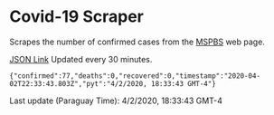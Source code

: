 # Covid-19 Scraper

Scrapes the number of confirmed cases from the [MSPBS](https://www.mspbs.gov.py/covid-19.php) web page.

[JSON Link](https://jmayalag.github.io/covid19-scrape/cases.json)
Updated every 30 minutes.
```
{"confirmed":77,"deaths":0,"recovered":0,"timestamp":"2020-04-02T22:33:43.803Z","pyt":"4/2/2020, 18:33:43 GMT-4"}
```
Last update (Paraguay Time): 4/2/2020, 18:33:43 GMT-4